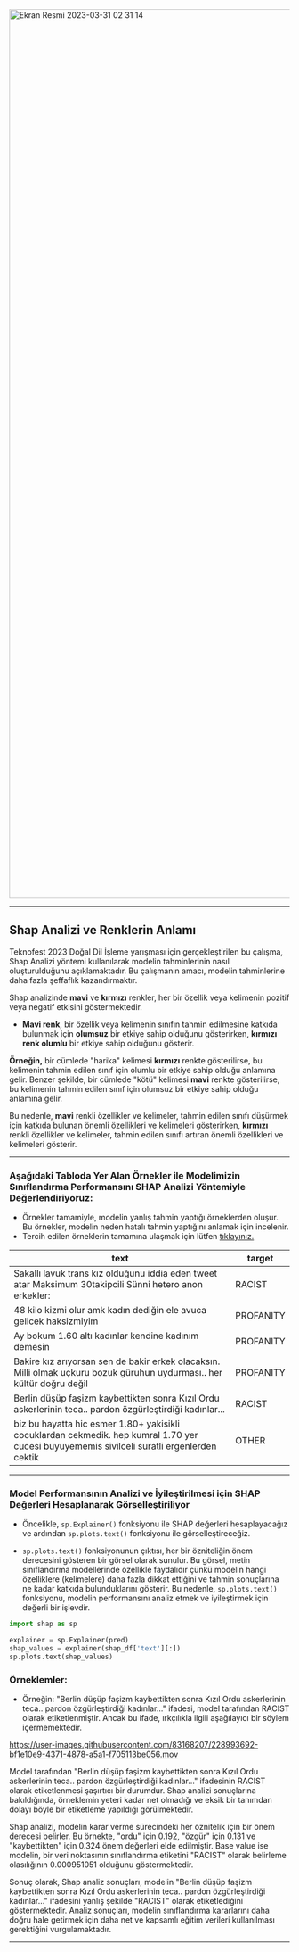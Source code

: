 <img width="1595" alt="Ekran Resmi 2023-03-31 02 31 14" src="https://user-images.githubusercontent.com/83168207/228987213-58fcc670-f474-46e1-b474-6a4c74a316e1.png">

--- 
## Shap Analizi ve Renklerin Anlamı

Teknofest 2023 Doğal Dil İşleme yarışması için gerçekleştirilen bu çalışma, Shap Analizi yöntemi kullanılarak modelin tahminlerinin nasıl oluşturulduğunu açıklamaktadır. Bu çalışmanın amacı, modelin tahminlerine daha fazla şeffaflık kazandırmaktır.

Shap analizinde **mavi** ve **kırmızı** renkler, her bir özellik veya kelimenin pozitif veya negatif etkisini göstermektedir. 

- **Mavi renk**, bir özellik veya kelimenin sınıfın tahmin edilmesine katkıda bulunmak için **olumsuz** bir etkiye sahip olduğunu gösterirken, **kırmızı renk olumlu** bir etkiye sahip olduğunu gösterir.

**Örneğin,** bir cümlede "harika" kelimesi **kırmızı** renkte gösterilirse, bu kelimenin tahmin edilen sınıf için olumlu bir etkiye sahip olduğu anlamına gelir. Benzer şekilde, bir cümlede "kötü" kelimesi **mavi** renkte gösterilirse, bu kelimenin tahmin edilen sınıf için olumsuz bir etkiye sahip olduğu anlamına gelir.

Bu nedenle, **mavi** renkli özellikler ve kelimeler, tahmin edilen sınıfı düşürmek için katkıda bulunan önemli özellikleri ve kelimeleri gösterirken, **kırmızı** renkli özellikler ve kelimeler, tahmin edilen sınıfı artıran önemli özellikleri ve kelimeleri gösterir.

---

### Aşağıdaki Tabloda Yer Alan Örnekler ile Modelimizin Sınıflandırma Performansını SHAP Analizi Yöntemiyle Değerlendiriyoruz:

* Örnekler tamamiyle, modelin yanlış tahmin yaptığı örneklerden oluşur. Bu örnekler, modelin neden hatalı tahmin yaptığını anlamak için incelenir.
* Tercih edilen örneklerin tamamına ulaşmak için lütfen [tıklayınız.](https://github.com/Teknofest-Nane-Limon/nlp-shap-exploration-teknofest-2023/blob/main/dataset/shap.csv)

|text|target|
|----|------|
|Sakallı lavuk trans kız olduğunu iddia eden tweet atar Maksimum 30takipcili Sünni hetero anon erkekler:|RACIST|
|48 kilo kizmi olur amk kadın dediğin ele avuca gelicek haksizmiyim|PROFANITY|
|Ay bokum 1.60 altı kadınlar kendine kadınım demesin|PROFANITY|
|Bakire kız arıyorsan sen de bakir erkek olacaksın. Milli olmak uçkuru bozuk güruhun uydurması.. her kültür doğru değil|PROFANITY|
|Berlin düşüp faşizm kaybettikten sonra Kızıl Ordu askerlerinin teca.. pardon özgürleştirdiği kadınlar...|RACIST|
|biz bu hayatta hic esmer 1.80+ yakisikli cocuklardan cekmedik. hep kumral 1.70 yer cucesi buyuyememis sivilceli suratli ergenlerden cektik|OTHER|

---


### Model Performansının Analizi ve İyileştirilmesi için SHAP Değerleri Hesaplanarak Görselleştiriliyor

- Öncelikle, `sp.Explainer()` fonksiyonu ile SHAP değerleri hesaplayacağız ve ardından `sp.plots.text()` fonksiyonu ile görselleştireceğiz.

- `sp.plots.text()` fonksiyonunun çıktısı, her bir özniteliğin önem derecesini gösteren bir görsel olarak sunulur. Bu görsel, metin sınıflandırma modellerinde özellikle faydalıdır çünkü modelin hangi özelliklere (kelimelere) daha fazla dikkat ettiğini ve tahmin sonuçlarına ne kadar katkıda bulunduklarını gösterir. Bu nedenle, `sp.plots.text()` fonksiyonu, modelin performansını analiz etmek ve iyileştirmek için değerli bir işlevdir.

```python
import shap as sp 

explainer = sp.Explainer(pred)
shap_values = explainer(shap_df['text'][:])
sp.plots.text(shap_values)
```

### Örneklemler: 

* Örneğin: "Berlin düşüp faşizm kaybettikten sonra Kızıl Ordu askerlerinin teca.. pardon özgürleştirdiği kadınlar..." ifadesi, model tarafından RACIST olarak etiketlenmiştir. Ancak bu ifade, ırkçılıkla ilgili aşağılayıcı bir söylem içermemektedir.

https://user-images.githubusercontent.com/83168207/228993692-bf1e10e9-4371-4878-a5a1-f705113be056.mov

Model tarafından "Berlin düşüp faşizm kaybettikten sonra Kızıl Ordu askerlerinin teca.. pardon özgürleştirdiği kadınlar..." ifadesinin RACIST olarak etiketlenmesi şaşırtıcı bir durumdur. Shap analizi sonuçlarına bakıldığında, örneklemin yeteri kadar net olmadığı ve eksik bir tanımdan dolayı böyle bir etiketleme yapıldığı görülmektedir.

Shap analizi, modelin karar verme sürecindeki her öznitelik için bir önem derecesi belirler. Bu örnekte, "ordu" için 0.192, "özgür" için 0.131 ve "kaybettikten" için 0.324 önem değerleri elde edilmiştir. Base value ise modelin, bir veri noktasının sınıflandırma etiketini "RACIST" olarak belirleme olasılığının 0.000951051 olduğunu göstermektedir.

Sonuç olarak, Shap analiz sonuçları, modelin "Berlin düşüp faşizm kaybettikten sonra Kızıl Ordu askerlerinin teca.. pardon özgürleştirdiği kadınlar..." ifadesini yanlış şekilde "RACIST" olarak etiketlediğini göstermektedir. Analiz sonuçları, modelin sınıflandırma kararlarını daha doğru hale getirmek için daha net ve kapsamlı eğitim verileri kullanılması gerektiğini vurgulamaktadır.

---
